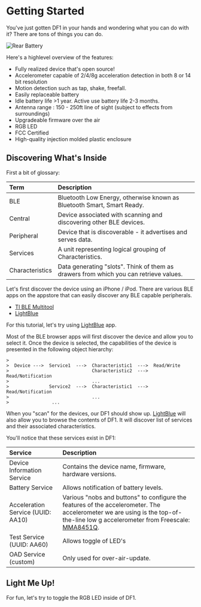 # Getting Started

You've just gotten DF1 in your hands and wondering what you can do with it?
There are tons of things you can do.

![Rear Battery](https://raw.githubusercontent.com/devicefactory/share/master/media/df1/df1-rear-battery-door.png)

Here's a highlevel overview of the features:

* Fully realized device that's open source!
* Accelerometer capable of 2/4/8g acceleration detection in both 8 or 14 bit resolution
* Motion detection such as tap, shake, freefall.
* Easily replaceable battery
* Idle battery life >1 year. Active use battery life 2-3 months.
* Antenna range : 150 - 250ft line of sight (subject to effects from surroundings)
* Upgradeable firmware over the air
* RGB LED
* FCC Certified
* High-quality injection molded plastic enclosure


## Discovering What's Inside

First a bit of glossary:
  
| Term            | Description                                                                           |
|:--------------  |:------------------------------------------------------------------------------------- |
| BLE             | Bluetooth Low Energy, otherwise known as Bluetooth Smart, Smart Ready.                |
| Central         | Device associated with scanning and discovering other BLE devices.                    |
| Peripheral      | Device that is discoverable - it advertises and serves data.                          |
| Services        | A unit representing logical grouping of Characteristics.                              |
| Characteristics | Data generating "slots". Think of them as drawers from which you can retrieve values. |

Let's first discover the device using an iPhone / iPod.
There are various BLE apps on the appstore that can easily discover any BLE capable peripherals.

* [TI BLE Multitool](https://itunes.apple.com/us/app/ti-ble-multitool/id580494818?mt=8)
* [LightBlue](https://itunes.apple.com/us/app/lightblue-bluetooth-low-energy/id557428110?mt=8)

For this tutorial, let's try using 
[LightBlue](https://itunes.apple.com/us/app/lightblue-bluetooth-low-energy/id557428110?mt=8) app.

Most of the BLE browser apps will first discover the device and allow you to select it.
Once the device is selected, the capabilities of the device is presented in the following object
hierarchy:

```
>
>  Device --->  Service1  --->  Characteristic1  --->  Read/Write
>                               Characteristic2  --->  Read/Notification
>                               ...
>               Service2  --->  Characteristic1  --->  Read/Notification
>                               ...
>                ...    
```

When you "scan" for the devices, our DF1 should show up.
[LightBlue](https://itunes.apple.com/us/app/lightblue-bluetooth-low-energy/id557428110?mt=8) will also allow you to
browse the contents of DF1. It will discover list of services and their associated characteristics.

You'll notice that these services exist in DF1:


| Service                           | Description
| :-------------------------------- |:-------------------------------------------------------------------------------------
| Device Information Service        | Contains the device name, firmware, hardware versions.
| Battery Service                   | Allows notification of battery levels.
| Acceleration Service (UUID: AA10) | Various "nobs and buttons" to configure the features of the accelerometer. The accelerometer we are using is the top-of-the-line low g accelerometer from Freescale: [MMA8451Q](http://www.freescale.com/webapp/sps/site/prod_summary.jsp?code=MMA8451Q).
| Test Service (UUID: AA60)         | Allows toggle of LED's
| OAD Service (custom)              | Only used for over-air-update.
 

## Light Me Up!

For fun, let's try to toggle the RGB LED inside of DF1.


